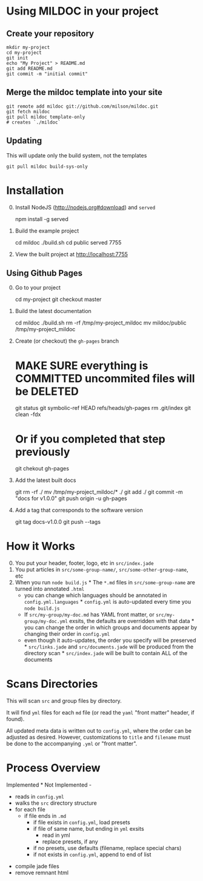 Using MILDOC in your project
===

Create your repository
---

    mkdir my-project
    cd my-project
    git init
    echo "My Project" > README.md
    git add README.md
    git commit -m "initial commit"

Merge the mildoc template into your site
---

    git remote add mildoc git://github.com/milson/mildoc.git
    git fetch mildoc
    git pull mildoc template-only
    # creates `./mildoc`

Updating
---

This will update only the build system, not the templates

    git pull mildoc build-sys-only

Installation
===

  0. Install NodeJS (<http://nodejs.org#download>) and `served`

        npm install -g served

  0. Build the example project

        cd mildoc
        ./build.sh
        cd public
        served 7755

  0. View the built project at <http://localhost:7755>

Using Github Pages
---

  0. Go to your project

        cd my-project
        git checkout master
        
  0. Build the latest documentation

        cd mildoc
        ./build.sh
        rm -rf /tmp/my-project_mildoc
        mv mildoc/public /tmp/my-project_mildoc

  0. Create (or checkout) the `gh-pages` branch

        # MAKE SURE everything is COMMITTED uncommited files will be DELETED
        git status
        git symbolic-ref HEAD refs/heads/gh-pages
        rm .git/index
        git clean -fdx
        

        # Or if you completed that step previously
        git chekout gh-pages

  0. Add the latest built docs

        git rm -rf ./
        mv /tmp/my-project_mildoc/* ./
        git add ./
        git commit -m "docs for v1.0.0"
        git push origin -u gh-pages

  0. Add a tag that corresponds to the software version

        git tag docs-v1.0.0
        git push --tags


How it Works
===

  0. You put your header, footer, logo, etc in `src/index.jade` 
  0. You put articles in `src/some-group-name/`, `src/some-other-group-name`, etc
  0. When you run `node build.js`
    * The `*.md` files in `src/some-group-name` are turned into annotated `.html`
      * you can change which languages should be annotated in `config.yml.languages`
    * `config.yml` is auto-updated every time you `node build.js`
      * If `src/my-group/my-doc.md` has YAML front matter, or `src/my-group/my-doc.yml` exsits, the defaults are overridden with that data
    * you can change the order in which groups and documents appear by changing their order in `config.yml`
      * even though it auto-updates, the order you specify will be preserved
    * `src/links.jade` and `src/documents.jade` will be produced from the directory scan
    * `src/index.jade` will be built to contain ALL of the documents

Scans Directories
===

This will scan `src` and group files by directory.

It will find `yml` files for each `md` file (or read the `yaml` "front matter" header, if found).

All updated meta data is written out to `config.yml`, where the order can be adjusted as desired.
However, customizations to `title` and `filename` must be done to the accompanying `.yml` or "front matter".

Process Overview
===

Implemented *
Not Implemented -

  * reads in `config.yml`
  * walks the `src` directory structure
  * for each file
    * if file ends in `.md`
      * if file exists in `config.yml`, load presets
      * if file of same name, but ending in `yml` exsits
        * read in yml
        * replace presets, if any
      * if no presets, use defaults (filename, replace special chars)
      * if not exists in `config.yml`, append to end of list
  - compile jade files
  - remove remnant html
